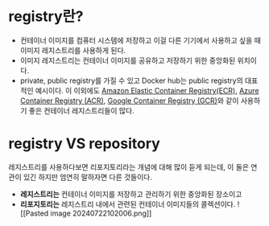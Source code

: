 # registry란?
- 컨테이너 이미지를 컴퓨터 시스템에 저장하고 이걸 다른 기기에서 사용하고 싶을 때 이미지 레지스트리를 사용하게 된다.
- 이미지 레지스트리는 컨테이너 이미지를 공유하고 저장하기 위한 중앙화된 위치이다. 
- private, public registry를 가질 수 있고 Docker hub는 public registry의 대표적인 예시이다. 이 이외에도 [Amazon Elastic Container Registry(ECR)](https://aws.amazon.com/ecr/), [Azure Container Registry (ACR)](https://azure.microsoft.com/en-in/products/container-registry), [Google Container Registry (GCR)](https://cloud.google.com/artifact-registry)와 같이 사용하기 좋은 컨테이너 레지스트리들이 많다.
# registry VS repository
레지스트리를 사용하다보면 리포지토리라는 개념에 대해 많이 듣게 되는데, 이 둘은 연관이 있긴 하지만 엄연히 말하자면 다른 것들이다.
- **레지스트리는** 컨테이너 이미지를 저장하고 관리하기 위한 중앙화된 장소이고
- **리포지토리는** 레지스트리 내에서 관련된 컨테이너 이미지들의 콜렉션이다.
![[Pasted image 20240722102006.png]]
